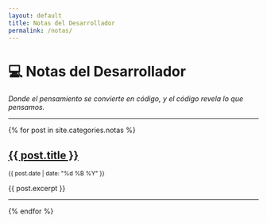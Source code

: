 ```yaml
---
layout: default
title: Notas del Desarrollador
permalink: /notas/
---
```


# 💻 Notas del Desarrollador

*Donde el pensamiento se convierte en código, y el código revela lo que pensamos.*

---

{% for post in site.categories.notas %}
  <article>
    <h2><a href="{{ post.url }}">{{ post.title }}</a></h2>
    <p><small>{{ post.date | date: "%d %B %Y" }}</small></p>
    <p>{{ post.excerpt }}</p>
    <hr>
  </article>
{% endfor %}